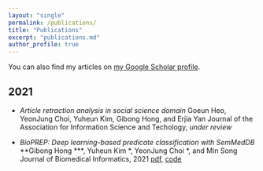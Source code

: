 ```yaml
---
layout: "single"
permalink: /publications/
title: "Publications"
excerpt: "publications.md"
author_profile: true
---
```


You can also find my articles on [my Google Scholar profile](https://scholar.google.com/citations?user=jA-Ed_QAAAAJ&hl=en).

## 2021

- *Article retraction analysis in social science domain*
  Goeun Heo, YeonJung Choi, Yuheun Kim, Gibong Hong, and Erjia Yan
  Journal of the Association for Information Science and Techology, *under review*
  
- *BioPREP: Deep learning-based predicate classification with SemMedDB*
  **Gibong Hong ***, Yuheun Kim *, YeonJung Choi *, and Min Song
  Journal of Biomedical Informatics, 2021 [pdf](https://www.sciencedirect.com/science/article/pii/S1532046421002173?via%3Dihub), [code](https://github.com/deeptextlab/BioPREP)
  
  

